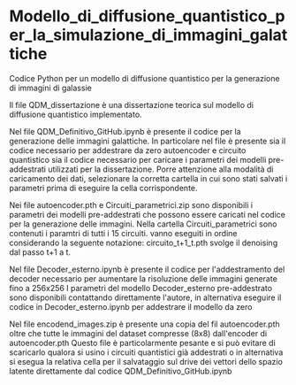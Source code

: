# Modello_di_diffusione_quantistico_per_la_simulazione_di_immagini_galattiche
Codice Python per un modello di diffusione quantistico per la generazione di immagini di galassie

Il file QDM_dissertazione è una dissertazione teorica sul modello di diffusione quantistico implementato.

Nel file QDM_Definitivo_GitHub.ipynb è presente il codice per la generazione delle immagini galattiche. 
In particolare nel file è presente sia il codice necessario per addestrare da zero autoencoder e circuito quantistico
sia il codice necessario per caricare i parametri dei modelli pre-addestrati utilizzati per la dissertazione. 
Porre attenzione alla modalità di caricamento dei dati, selezionare la corretta cartella in cui sono stati salvati i parametri prima di eseguire la cella corrispondente.

Nei file autoencoder.pth e Circuiti_parametrici.zip sono disponibili i parametri dei modelli pre-addestrati che possono essere caricati nel codice per la generazione delle immagini.
Nella cartella Circuiti_parametrici sono contenuti i paramtri di tutti i 15 circuiti. vanno eseguiti in ordine considerando la seguente notazione: circuito_t+1_t.pth svolge il denoising dal passo t+1 a t.

Nel file Decoder_esterno.ipynb è presente il codice per l'addestramento del decoder necessario per aumentare la risoluzione delle immagini generate fino a 256x256
I parametri del modello Decoder_esterno pre-addestrato sono disponibili contattando direttamente l'autore, in alternativa eseguire il codice in Decoder_esterno.ipynb per addestrare il modello da zero

Nel file encodend_images.zip è presente una copia del fil autoencoder.pth oltre che tutte le immagini del dataset compresse (8x8) dall'encoder di autoencoder.pth
Questo file è particolarmente pesante e si può evitare di scaricarlo qualora si usino i circuiti quantistici già addestrati o in alternativa si esegua la relativa cella per il
salvataggio sul drive dei vettori dello spazio latente direttamente dal codice QDM_Definitivo_GitHub.ipynb

